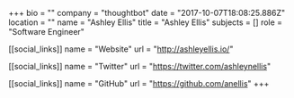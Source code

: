 +++
bio = ""
company = "thoughtbot"
date = "2017-10-07T18:08:25.886Z"
location = ""
name = "Ashley Ellis"
title = "Ashley Ellis"
subjects = []
role = "Software Engineer"

[[social_links]]
  name = "Website"
  url = "http://ashleyellis.io/"

[[social_links]]
  name = "Twitter"
  url = "https://twitter.com/ashleynellis"

[[social_links]]
  name = "GitHub"
  url = "https://github.com/anellis"
+++

